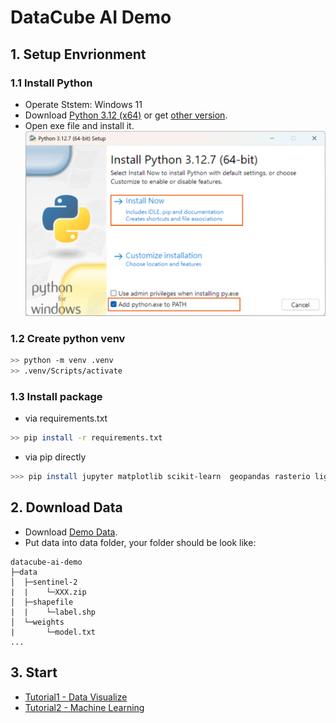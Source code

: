 # DataCube AI Demo

## 1. Setup Envrionment

### 1.1 Install Python

- Operate Ststem: Windows 11
- Download [Python 3.12 (x64)](https://www.python.org/ftp/python/3.12.7/python-3.12.7-amd64.exe) or get [other version](https://www.python.org/downloads/).
- Open exe file and install it.
![Install Python](docs/pic/install_python.png)

### 1.2 Create python venv

```bash
>> python -m venv .venv
>> .venv/Scripts/activate
```

### 1.3 Install package

- via requirements.txt

```bash
>> pip install -r requirements.txt
```

- via pip directly

```bash
>>> pip install jupyter matplotlib scikit-learn  geopandas rasterio lightgbm
```

## 2. Download Data

- Download [Demo Data](https://thinktronltdcorp-my.sharepoint.com/:f:/g/personal/willie_wu_thinktronltd_com/ErtvtU-mdBRPhKH9fM4D-W4BEv7xU7iZajrWC3bT-n7X6w?e=P9iNiq).
- Put data into data folder, your folder should be look like:

```tree
datacube-ai-demo
├─data
│  ├─sentinel-2
|  |    └─XXX.zip
│  ├─shapefile
|  |    └─label.shp
│  └─weights
|       └─model.txt
...
```

## 3. Start

- [Tutorial1 - Data Visualize](./Tutorial1_Data_Visualize.ipynb)
- [Tutorial2 - Machine Learning](./Tutorial2_Machine_Learning.ipynb)
